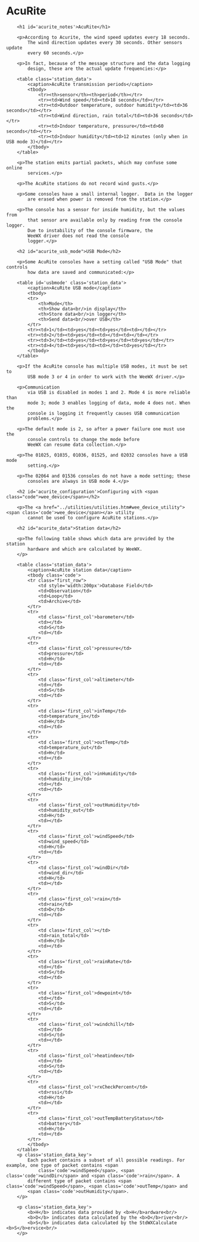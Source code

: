 # AcuRite

        <h1 id='acurite_notes'>AcuRite</h1>

        <p>According to Acurite, the wind speed updates every 18 seconds.
            The wind direction updates every 30 seconds. Other sensors update
            every 60 seconds.</p>

        <p>In fact, because of the message structure and the data logging
            design, these are the actual update frequencies:</p>

        <table class='station_data'>
            <caption>AcuRite transmission periods</caption>
            <tbody>
                <tr><th>sensor</th><th>period</th></tr>
                <tr><td>Wind speed</td><td>18 seconds</td></tr>
                <tr><td>Outdoor temperature, outdoor humidity</td><td>36 seconds</td></tr>
                <tr><td>Wind direction, rain total</td><td>36 seconds</td></tr>
                <tr><td>Indoor temperature, pressure</td><td>60 seconds</td></tr>
                <tr><td>Indoor humidity</td><td>12 minutes (only when in USB mode 3)</td></tr>
            </tbody>
        </table>

        <p>The station emits partial packets, which may confuse some online
            services.</p>

        <p>The AcuRite stations do not record wind gusts.</p>

        <p>Some consoles have a small internal logger.  Data in the logger
            are erased when power is removed from the station.</p>

        <p>The console has a sensor for inside humidity, but the values from
            that sensor are available only by reading from the console logger.
            Due to instability of the console firmware, the
            WeeWX driver does not read the console
            logger.</p>

        <h2 id="acurite_usb_mode">USB Mode</h2>

        <p>Some AcuRite consoles have a setting called "USB Mode" that controls
            how data are saved and communicated:</p>

        <table id='usbmode' class='station_data'>
            <caption>AcuRite USB mode</caption>
            <tbody>
            <tr>
                <th>Mode</th>
                <th>Show data<br/>in display</th>
                <th>Store data<br/>in logger</th>
                <th>Send data<br/>over USB</th>
            </tr>
            <tr><td>1</td><td>yes</td><td>yes</td><td></td></tr>
            <tr><td>2</td><td>yes</td><td></td><td></td></tr>
            <tr><td>3</td><td>yes</td><td>yes</td><td>yes</td></tr>
            <tr><td>4</td><td>yes</td><td></td><td>yes</td></tr>
            </tbody>
        </table>

        <p>If the AcuRite console has multiple USB modes, it must be set to
            USB mode 3 or 4 in order to work with the WeeWX driver.</p>

        <p>Communication
            via USB is disabled in modes 1 and 2. Mode 4 is more reliable than
            mode 3; mode 3 enables logging of data, mode 4 does not. When the
            console is logging it frequently causes USB communication
            problems.</p>

        <p>The default mode is 2, so after a power failure one must use the
            console controls to change the mode before
            WeeWX can resume data collection.</p>

        <p>The 01025, 01035, 01036, 01525, and 02032 consoles have a USB mode
            setting.</p>

        <p>The 02064 and 01536 consoles do not have a mode setting; these
            consoles are always in USB mode 4.</p>

        <h2 id='acurite_configuration'>Configuring with <span class="code">wee_device</span></h2>

        <p>The <a href="../utilities/utilities.htm#wee_device_utility"><span class='code'>wee_device</span></a> utility
            cannot be used to configure AcuRite stations.</p>

        <h2 id="acurite_data">Station data</h2>

        <p>The following table shows which data are provided by the station
            hardware and which are calculated by WeeWX.
        </p>

        <table class='station_data'>
            <caption>AcuRite station data</caption>
            <tbody class='code'>
            <tr class="first_row">
                <td style='width:200px'>Database Field</td>
                <td>Observation</td>
                <td>Loop</td>
                <td>Archive</td>
            </tr>
            <tr>
                <td class='first_col'>barometer</td>
                <td></td>
                <td>S</td>
                <td></td>
            </tr>
            <tr>
                <td class='first_col'>pressure</td>
                <td>pressure</td>
                <td>H</td>
                <td></td>
            </tr>
            <tr>
                <td class='first_col'>altimeter</td>
                <td></td>
                <td>S</td>
                <td></td>
            </tr>
            <tr>
                <td class='first_col'>inTemp</td>
                <td>temperature_in</td>
                <td>H</td>
                <td></td>
            </tr>
            <tr>
                <td class='first_col'>outTemp</td>
                <td>temperature_out</td>
                <td>H</td>
                <td></td>
            </tr>
            <tr>
                <td class='first_col'>inHumidity</td>
                <td>humidity_in</td>
                <td></td>
                <td></td>
            </tr>
            <tr>
                <td class='first_col'>outHumidity</td>
                <td>humidity_out</td>
                <td>H</td>
                <td></td>
            </tr>
            <tr>
                <td class='first_col'>windSpeed</td>
                <td>wind_speed</td>
                <td>H</td>
                <td></td>
            </tr>
            <tr>
                <td class='first_col'>windDir</td>
                <td>wind_dir</td>
                <td>H</td>
                <td></td>
            </tr>
            <tr>
                <td class='first_col'>rain</td>
                <td>rain</td>
                <td>D</td>
                <td></td>
            </tr>
            <tr>
                <td class='first_col'></td>
                <td>rain_total</td>
                <td>H</td>
                <td></td>
            </tr>
            <tr>
                <td class='first_col'>rainRate</td>
                <td></td>
                <td>S</td>
                <td></td>
            </tr>
            <tr>
                <td class='first_col'>dewpoint</td>
                <td></td>
                <td>S</td>
                <td></td>
            </tr>
            <tr>
                <td class='first_col'>windchill</td>
                <td></td>
                <td>S</td>
                <td></td>
            </tr>
            <tr>
                <td class='first_col'>heatindex</td>
                <td></td>
                <td>S</td>
                <td></td>
            </tr>
            <tr>
                <td class='first_col'>rxCheckPercent</td>
                <td>rssi</td>
                <td>H</td>
                <td></td>
            </tr>
            <tr>
                <td class='first_col'>outTempBatteryStatus</td>
                <td>battery</td>
                <td>H</td>
                <td></td>
            </tr>
            </tbody>
        </table>
        <p class='station_data_key'>
            Each packet contains a subset of all possible readings. For example, one type of packet contains <span
                class='code'>windSpeed</span>, <span class='code'>windDir</span> and <span class='code'>rain</span>. A
            different type of packet contains <span class='code'>windSpeed</span>, <span class='code'>outTemp</span> and
            <span class='code'>outHumidity</span>.
        </p>

        <p class='station_data_key'>
            <b>H</b> indicates data provided by <b>H</b>ardware<br/>
            <b>D</b> indicates data calculated by the <b>D</b>river<br/>
            <b>S</b> indicates data calculated by the StdWXCalculate <b>S</b>ervice<br/>
        </p>
